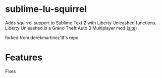 sublime-lu-squirrel
================

Adds squirrel support to Sublime Text 2 with Liberty Unleashed functions. Liberty Unleashed is a Grand Theft Auto 3 Multiplayer mod ([site](http://liberty-unleashed.co.uk/))

forked from derekmartinez18's repo

Features
=================

Fixes